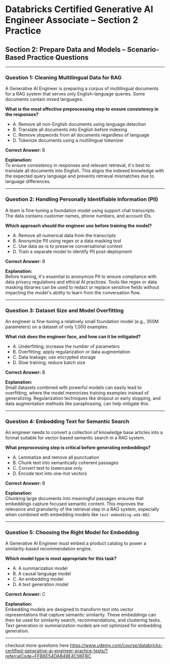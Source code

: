 # Databricks Certified Generative AI Engineer Associate – Section 2 Practice

## Section 2: Prepare Data and Models – Scenario-Based Practice Questions

---

### Question 1: Cleaning Multilingual Data for RAG

A Generative AI Engineer is preparing a corpus of multilingual documents for a RAG system that serves only English-language queries. Some documents contain mixed languages.

**What is the most effective preprocessing step to ensure consistency in the responses?**

- A. Remove all non-English documents using language detection  
- B. Translate all documents into English before indexing  
- C. Remove stopwords from all documents regardless of language  
- D. Tokenize documents using a multilingual tokenizer  

**Correct Answer:** B

**Explanation:**  
To ensure consistency in responses and relevant retrieval, it's best to translate all documents into English. This aligns the indexed knowledge with the expected query language and prevents retrieval mismatches due to language differences.

---

### Question 2: Handling Personally Identifiable Information (PII)

A team is fine-tuning a foundation model using support chat transcripts. The data contains customer names, phone numbers, and account IDs.

**Which approach should the engineer use before training the model?**

- A. Remove all numerical data from the transcripts  
- B. Anonymize PII using regex or a data masking tool  
- C. Use data as-is to preserve conversational context  
- D. Train a separate model to identify PII post-deployment  

**Correct Answer:** B

**Explanation:**  
Before training, it's essential to anonymize PII to ensure compliance with data privacy regulations and ethical AI practices. Tools like regex or data masking libraries can be used to redact or replace sensitive fields without impacting the model's ability to learn from the conversation flow.

---

### Question 3: Dataset Size and Model Overfitting

An engineer is fine-tuning a relatively small foundation model (e.g., 350M parameters) on a dataset of only 1,000 examples.

**What risk does the engineer face, and how can it be mitigated?**

- A. Underfitting; increase the number of parameters  
- B. Overfitting; apply regularization or data augmentation  
- C. Data leakage; use encrypted storage  
- D. Slow training; reduce batch size  

**Correct Answer:** B

**Explanation:**  
Small datasets combined with powerful models can easily lead to overfitting, where the model memorizes training examples instead of generalizing. Regularization techniques like dropout or early stopping, and data augmentation methods like paraphrasing, can help mitigate this.

---

### Question 4: Embedding Text for Semantic Search

An engineer needs to convert a collection of knowledge base articles into a format suitable for vector-based semantic search in a RAG system.

**What preprocessing step is critical before generating embeddings?**

- A. Lemmatize and remove all punctuation  
- B. Chunk text into semantically coherent passages  
- C. Convert text to lowercase only  
- D. Encode text into one-hot vectors  

**Correct Answer:** B

**Explanation:**  
Chunking large documents into meaningful passages ensures that embeddings capture focused semantic content. This improves the relevance and granularity of the retrieval step in a RAG system, especially when combined with embedding models like `text-embedding-ada-002`.

---

### Question 5: Choosing the Right Model for Embedding

A Generative AI Engineer must embed a product catalog to power a similarity-based recommendation engine.

**Which model type is most appropriate for this task?**

- A. A summarization model  
- B. A causal language model  
- C. An embedding model  
- D. A text generation model  

**Correct Answer:** C

**Explanation:**  
Embedding models are designed to transform text into vector representations that capture semantic similarity. These embeddings can then be used for similarity search, recommendations, and clustering tasks. Text generation or summarization models are not optimized for embedding generation.

---
checkout more questions here https://www.udemy.com/course/databricks-certified-generative-ai-engineer-practice-tests/?referralCode=FFB6E54DAB48E4C96FBC
